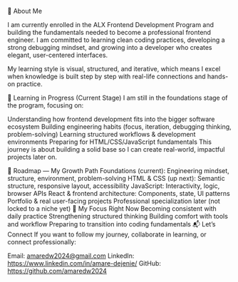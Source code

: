 🌱 About Me

I am currently enrolled in the ALX Frontend Development Program and building the fundamentals needed to become a professional frontend engineer. I am committed to learning clean coding practices, developing a strong debugging mindset, and growing into a developer who creates elegant, user-centered interfaces.

My learning style is visual, structured, and iterative, which means I excel when knowledge is built step by step with real-life connections and hands-on practice.

📌 Learning in Progress (Current Stage)
I am still in the foundations stage of the program, focusing on:

Understanding how frontend development fits into the bigger software ecosystem
Building engineering habits (focus, iteration, debugging thinking, problem-solving)
Learning structured workflows & development environments
Preparing for HTML/CSS/JavaScript fundamentals
This journey is about building a solid base so I can create real-world, impactful projects later on.

🧭 Roadmap — My Growth Path
Foundations (current):
Engineering mindset, structure, environment, problem-solving
HTML & CSS (up next):
Semantic structure, responsive layout, accessibility
JavaScript:
Interactivity, logic, browser APIs
React & frontend architecture:
Components, state, UI patterns
Portfolio & real user-facing projects
Professional specialization later (not locked to a niche yet)
🎯 My Focus Right Now
Becoming consistent with daily practice
Strengthening structured thinking
Building comfort with tools and workflow
Preparing to transition into coding fundamentals
📬 Let’s Connect
If you want to follow my journey, collaborate in learning, or connect professionally:

Email: amaredw2024@gmail.com
LinkedIn: https://www.linkedin.com/in/amare-dejenie/
GitHub: https://github.com/amaredw2024
